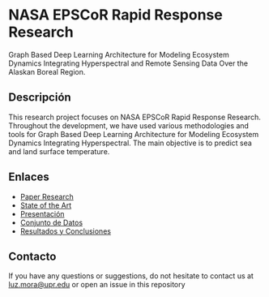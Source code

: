 
# NASA EPSCoR Rapid Response Research
Graph Based Deep Learning Architecture for Modeling Ecosystem Dynamics Integrating Hyperspectral and Remote Sensing Data Over the Alaskan Boreal Region.

## Descripción

This research project focuses on NASA EPSCoR Rapid Response Research. Throughout the development, we have used various methodologies and tools for Graph Based Deep Learning Architecture for Modeling Ecosystem Dynamics Integrating Hyperspectral. The main objective is to predict sea and land surface temperature.

## Enlaces

- [Paper Research](https://www.overleaf.com/read/tpktygdycrqs#d627ea)
- [State of the Art](https://sistemaupr-my.sharepoint.com/:x:/g/personal/luz_mora_upr_edu/Ec6-FG8icLFGlZO5PMVjXeEBNexjQ0-8M0X3wj0nkGU96Q)
- [Presentación]()
- [Conjunto de Datos]()
- [Resultados y Conclusiones]()

## Contacto

If you have any questions or suggestions, do not hesitate to contact us at luz.mora@upr.edu or open an issue in this repository
